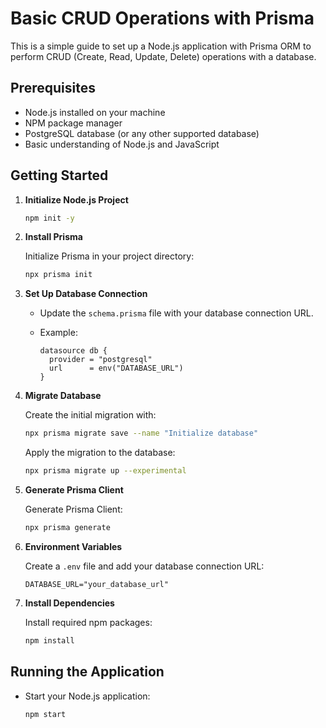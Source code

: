 # Basic CRUD Operations with Prisma

This is a simple guide to set up a Node.js application with Prisma ORM to perform CRUD (Create, Read, Update, Delete) operations with a database.

## Prerequisites

- Node.js installed on your machine
- NPM package manager
- PostgreSQL database (or any other supported database)
- Basic understanding of Node.js and JavaScript

## Getting Started

1. **Initialize Node.js Project**

   ```bash
   npm init -y
   ```

2. **Install Prisma**

   Initialize Prisma in your project directory:

   ```bash
   npx prisma init
   ```

3. **Set Up Database Connection**

   - Update the `schema.prisma` file with your database connection URL.
   - Example:

     ```prisma
     datasource db {
       provider = "postgresql"
       url      = env("DATABASE_URL")
     }
     ```

4. **Migrate Database**

   Create the initial migration with:

   ```bash
   npx prisma migrate save --name "Initialize database"
   ```

   Apply the migration to the database:

   ```bash
   npx prisma migrate up --experimental
   ```

5. **Generate Prisma Client**

   Generate Prisma Client:

   ```bash
   npx prisma generate
   ```

6. **Environment Variables**

   Create a `.env` file and add your database connection URL:

   ```env
   DATABASE_URL="your_database_url"
   ```

7. **Install Dependencies**

   Install required npm packages:

   ```bash
   npm install
   ```

## Running the Application

- Start your Node.js application:

  ```bash
  npm start
  ```
